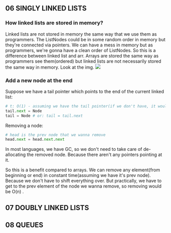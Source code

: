 ## 06 SINGLY LINKED LISTS
### How linked lists are stored in memory?
Linked lists are not stored in memory the same way that we use them as programmers. The ListNodes could be in some 
random order in memory but they're connected via pointers. We can have a mess in memory but as programmers, we're gonna have a clean
order of ListNodes. So this is a difference between linked list and arr. Arrays are stored the same way as 
programmers see them(ordered) but linked lists are not necessarily stored the same way in memory. Look at the img.
![](../img/6-linked-lists/6-1.png)

### Add a new node at the end
Suppose we have a tail pointer which points to the end of the current linked list:
```python
# t: O(1) - assuming we have the tail pointer(if we don't have, it would be O(n), since we need to reach the end)
tail.next = Node
tail = Node # or: tail = tail.next
```

Removing a node:
```python
# head is the prev node that we wanna remove
head.next = head.next.next
```
In most languages, we have GC, so we don't need to take care of de-allocating the removed node. Because there aren't 
any pointers pointing at it.

So this is a benefit compared to arrays. We can remove any element(from beginning or end) in constant time(assuming we have it's prev node).
Because we don't have to shift everything over. But practically, we have to get to the prev element of the node we wanna remove, 
so removing would be O(n) .

## 07 DOUBLY LINKED LISTS

## 08 QUEUES